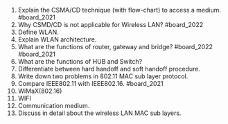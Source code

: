 1. Explain the CSMA/CD technique (with flow-chart) to access a medium. #board_2021 
2. Why CSMD/CD is not applicable for Wireless LAN? #board_2022 
3. Define WLAN.
4. Explain WLAN architecture.
5. What are the functions of router, gateway and bridge? #board_2022 #board_2021 
6. What are the functions of HUB and Switch?
7. Differentiate between hard handoff and soft handoff procedure.
8. Write down two problems in 802.11 MAC sub layer protocol.
9. Compare IEEE802.11 with IEEE802.16. #board_2021 
10. WiMaX(802.16)
11. WIFI
12. Communication medium.
13. Discuss in detail about the wireless LAN MAC sub layers.